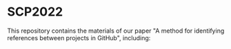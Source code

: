 # SCP2022
This repository contains the materials of our paper "A method for identifying references between projects in GitHub", including:
